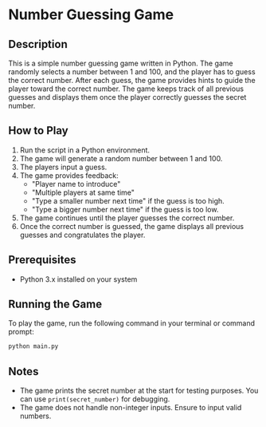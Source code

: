 # Number Guessing Game

## Description

This is a simple number guessing game written in Python. The game randomly selects a number between 1 and 100, and the player has to guess the correct number. After each guess, the game provides hints to guide the player toward the correct number. The game keeps track of all previous guesses and displays them once the player correctly guesses the secret number.

## How to Play

1. Run the script in a Python environment.
2. The game will generate a random number between 1 and 100.
3. The players input a guess.
4. The game provides feedback:
   - "Player name to introduce"
   - "Multiple players at same time"
   - "Type a smaller number next time" if the guess is too high.
   - "Type a bigger number next time" if the guess is too low. 
5. The game continues until the player guesses the correct number.
6. Once the correct number is guessed, the game displays all previous guesses and congratulates the player.

## Prerequisites

- Python 3.x installed on your system

## Running the Game

To play the game, run the following command in your terminal or command prompt:

```sh
python main.py
```
## Notes

- The game prints the secret number at the start for testing purposes. You can use `print(secret_number)` for debugging.
- The game does not handle non-integer inputs. Ensure to input valid numbers.




